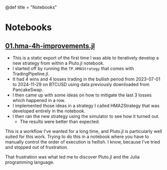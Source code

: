 @def title = "Notebooks"

# Notebooks

## [01.hma-4h-improvements.jl](/notebooks/01.hma-4h-improvements/)

- This is a static export of the first time I was able to iteratively develop a new strategy from within a Pluto.jl notebook.
- I started off by running the `TP.HMAStrategy` that comes with TradingPipeline.jl.
- It had 4 wins and 4 losses trading in the bullish period from 2023-07-01 to 2024-11-29 on BTCUSD using data previously downloaded from PancakeSwap.
- I then came up with some ideas on how to mitigate the last 3 losses which happened in a row.
- I implemented those ideas in a strategy I called HMA2Strategy that was developed entirely in the notebook.
- I then ran the new strategy using the simulator to see how it turned out.
  + The results were better than expected.

This is a workflow I've wanted for a long time, and Pluto.jl is particularly well suited for this work.
Trying to do this in a notebook where you have to manually control the order of execution is hellish.
I know, because I've tried and stopped out of frustration.

That frustration was what led me to discover Pluto.jl and the Julia programming language.
